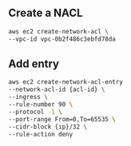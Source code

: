 ## Create a NACL

```sh
aws ec2 create-network-acl \
--vpc-id vpc-0b2f486c3ebfd78da
```

## Add entry

```sh
aws ec2 create-network-acl-entry
--network-acl-id {acl-id} \
--ingress \
--rule-number 90 \
--protocol -1 \
--port-range From=0,To=65535 \
--cidr-block {ip}/32 \
--rule-action deny
```
